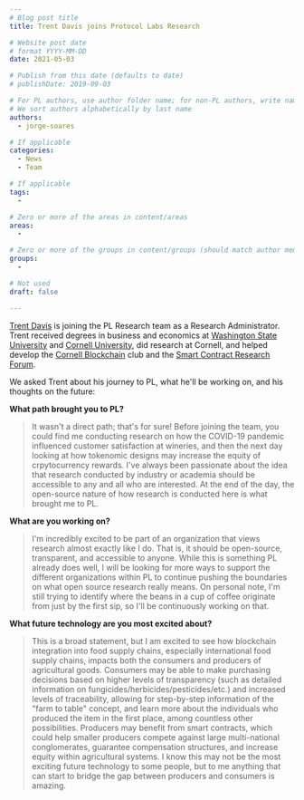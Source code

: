 ```yaml
---
# Blog post title
title: Trent Davis joins Protocol Labs Research

# Website post date
# format YYYY-MM-DD
date: 2021-05-03

# Publish from this date (defaults to date)
# publishDate: 2019-09-03

# For PL authors, use author folder name; for non-PL authors, write name as in paper within ""
# We sort authors alphabetically by last name
authors:
  - jorge-soares

# If applicable
categories:
  - News
  - Team

# If applicable
tags:
  -

# Zero or more of the areas in content/areas
areas:
  -

# Zero or more of the groups in content/groups (should match author membership)
groups:
  -

# Not used
draft: false

---
```


[Trent Davis](/authors/trent-davis/) is joining the PL Research team as a Research Administrator. Trent received degrees in business and economics at [Washington State University](https://wsu.edu/) and [Cornell University](https://www.cornell.edu/), did research at Cornell, and helped develop the [Cornell Blockchain](https://cornellblockchain.org/) club and the [Smart Contract Research Forum](https://www.smartcontractresearch.org/).

We asked Trent about his journey to PL, what he'll be working on, and his thoughts on the future:

**What path brought you to PL?**

>  It wasn't a direct path; that's for sure! Before joining the team, you could find me conducting research on how the COVID-19 pandemic influenced customer satisfaction at wineries, and then the next day looking at how tokenomic designs may increase the equity of crpytocurrency rewards. I've always been passionate about the idea that research conducted by industry or academia should be accessible to any and all who are interested. At the end of the day, the open-source nature of how research is conducted here is what brought me to PL.   

**What are you working on?**

>  I'm incredibly excited to be part of an organization that views research almost exactly like I do. That is, it should be open-source, transparent, and accessible to anyone. While this is something PL already does well, I will be looking for more ways to support the different organizations within PL to continue pushing the boundaries on what open source research really means. On personal note, I'm still trying to identify where the beans in a cup of coffee originate from just by the first sip, so I'll be continuously working on that.

**What future technology are you most excited about?**

>  This is a broad statement, but I am excited to see how blockchain integration into food supply chains, especially international food supply chains, impacts both the consumers and producers of agricultural goods. Consumers may be able to make purchasing decisions based on higher levels of transparency (such as detailed information on fungicides/herbicides/pesticides/etc.) and increased levels of traceability, allowing for step-by-step information of the "farm to table" concept, and learn more about the individuals who produced the item in the first place, among countless other possibilities. Producers may benefit from smart contracts, which could help smaller producers compete against large multi-national conglomerates, guarantee compensation structures, and increase equity within agricultural systems. I know this may not be the most exciting future technology to some people, but to me anything that can start to bridge the gap between producers and consumers is amazing.

